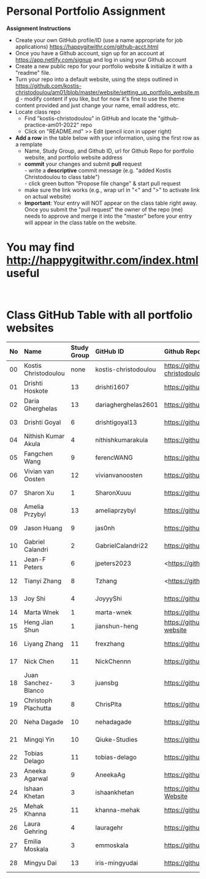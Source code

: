 # Personal Portfolio Assignment

**Assignment Instructions**

- Create your own GitHub profile/ID (use a name appropriate for job applications) <https://happygitwithr.com/github-acct.html>
- Once you have a Github account, sign up for an account at <https://app.netlify.com/signup> and log in using your Github account
- Create a new public repo for your portfolio website & initialize it with a "readme" file.
- Turn your repo into a default website, using the steps outlined in <https://github.com/kostis-christodoulou/am01/blob/master/website/setting_up_portfolio_website.md>
       - modify content if you like, but for now it's fine to use the theme content provided and just change your name, email address, etc.
- Locate class repo
    - Find "kostis-christodoulou" in GitHub and locate the "github-practice-am01-2022" repo
    - Click on "README.md" >> Edit (pencil icon in upper right)
- **Add a row** in the table below with your information, using the first row as a remplate
    - Name, Study Group, and Github ID, url for Github Repo for portfolio website, and portfolio website address 
    - **commit** your changes and submit **pull** request   
            - write a **descriptive** commit message (e.g. "added Kostis Christodoulou to class table")  
            - click green button "Propose file change" & start pull request  
    - make sure the link works (e.g., wrap url in "<" and ">" to activate link on actual website)  
    - **Important**: Your entry will NOT appear on the class table right away.  Once you submit the "pull request" the owner of the repo (me) needs to approve and merge it into the "master" before your entry will appear in the class table on the website. 

# You may find <http://happygitwithr.com/index.html> useful
 
<br>

# Class GitHub Table with all portfolio websites

|No | Name | Study Group | GitHub ID            |Github Repo for portfolio website                      |Netlify website address              |Date Added     |  
|:---|:----------------------|:--------------|:---------------------|:------------------------------------------------------|:------------------------------------|:-----------------------| 
|00|Kostis Christodoulou   | none     | kostis-christodoulou |<https://github.com/kostis-christodoulou/my_gorgeous_website>   |<https://kostisportfolio-2021.netlify.app/>        |2021-08-28 |
|01|Drishti Hoskote  | 13 | drishti1607 |<https://github.com/drishti1607/my_website>       | <https://drishti-hoskote.netlify.app/>  | 2022-08-31  |
|02|Daria Gherghelas  | 13 | dariagherghelas2601 |<https://github.com/dariagherghelas2601/mywebsite22>       | <>  | 2022-09-01  |
|03|Drishti Goyal    | 6  | drishtigoyal13| <https://github.com/drishtigoyal13/my_website> | <https://kostis-portfolio13.netlify.app/> | 2022-09-01 |
|04|Nithish Kumar Akula | 4 | nithishkumarakula | <https://github.com/nithishkumarakula/portfolio_website> | <https://nithishkumarakula.netlify.app/> | 2022-09-01 |
|05|Fangchen Wang |9| ferencWANG | https://github.com/ferencWANG/AM-01-2022fall       |2022-09-01
|06|Vivian van Oosten  | 12 | vivianvanoosten |<https://github.com/VivianvanOosten/my_website>       | <https://vivianvanoosten.netlify.app/>  | 2022-09-01  |
|07|Sharon Xu  | 1 | SharonXuuu |<https://github.com/SharonXuuu/My_website_0901>       |   | 2022-08-31  |
|08|Amelia Przybyl | 13 | ameliaprzybyl |<https://github.com/ameliaprzybyl/mywebsite>       | <>  | 2022-09-01 |
|09|Jason Huang | 9 | jas0nh |<https://github.com/jas0nh/mywebsite>       | <https://jas0nhuang.netlify.app>  | 2022-09-01 |
|10|Gabriel Calandri | 2 | GabrielCalandri22 |<https://github.com/GabrielCalandri22/mywesbiteGC.git>       | <>  | 2022-09-01 |
|11|Jean-F Peters  | 6| jpeters2023 |<https://github.com/jpeters2023/mywebsite2022| <https://jpetersmam2023.netlify.app/>  | 2022-09-01  |
|12|Tianyi Zhang  | 8| Tzhang |<https://github.com/Timsssssssss/my_website22| <https://tzhangmam23.netlify.app/>  | 2022-09-01  |
|13|Joy Shi  | 4 | JoyyyShi  |<https://github.com/JoyyyShi/MyZone>  | <https://joyyyshi.netlify.app/> | 2022-09-01 |
|14| Marta Wnek |1| marta-wnek |https://github.com/marta-wnek/my_website| 
|15|Heng Jian Shun  | 1 | jianshun-heng  |<https://github.com/jianshun-heng/jianshun-heng-website>  | <https://website-jianshun-heng.netlify.app/> | 2022-09-01 |
|16|Liyang Zhang   | 11     | frexzhang |<https://github.com/frexzhang/Liyang-website.git>   |<https://liyang-zhang-portfolio.netlify.app>        |2022-09-01 |
|17|Nick Chen   | 11     | NickChennn |<https://github.com/NickChennn/myrepo.git>   |<https://nickchennn.netlify.app/>        |2021-09-01 |
|18| Juan Sanchez-Blanco | 3 | juansbg | <https://github.com/juansbg/stats_website_22> | <https://juansbg.netlify.app/> | 2022-09-01 |
|19|Christoph Plachutta |8| ChrisPlta | <https://github.com/ChrisPlta/AM01_website22_CP> | <https://a-chrisp-portfolio.netlify.app> | 2022-09-01 |
|20|Neha Dagade |10| nehadagade | <https://github.com/nehadagade/mywebsite> |  | 2022-09-01 |
|21|Mingqi Yin |10| Qiuke-Studies | <https://github.com/Qiuke-Studies/am01_website> | <https://mingqi-portfolio.netlify.app> | 2022-09-01 |
|22|Tobias Delago   | 11     | tobias-delago |<https://github.com/tobias-delago/my_website> |<https://tobias-delagos-portfolio.netlify.app/>        |2022-09-01 |
|23|Aneeka Agarwal   | 9     | AneekaAg |<https://github.com/AneekaAg/mywebsiteproject> |<https://aneeka-agarwal.netlify.app/>        |2022-09-01 |
|24|Ishaan Khetan | 3 | ishaankhetan | <https://github.com/ishaankhetan/Applied-Stats-Website> | <https://ishaankhetan-portfolio.netlify.app> | 2022-09-01 |
|25| Mehak Khanna | 11 | khanna-mehak | https://github.com/khanna-mehak/my-website | https://khanna-mehak.netlify.app/ | 2022-09-02 |
|26| Laura Gehring | 4 | lauragehr | <https://github.com/lauragehr/laurarepo1> | <https://lauragehr.netlify.app> | 2022-09-02 |
|27|Emilia Moskala  | 3 | emmoskala |<https://github.com/emmoskala/mywebsite>       | <https://emmoskala.netlify.app>  | 2022-09-02  |
|28|Mingyu Dai  | 13 | iris-mingyudai | <https://github.com/iris-mingyudai/iris_web> |  <https://irisportfolio.netlify.app/> | 2022-09-02  |
